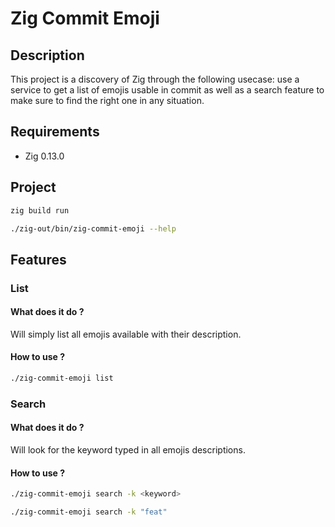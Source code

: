 # Zig Commit Emoji

## Description

This project is a discovery of Zig through the following usecase: use a service to get a list of emojis usable in commit as well as a search feature to make sure to find the right one in any situation.

## Requirements

- Zig 0.13.0

## Project

```bash
zig build run
```

```bash
./zig-out/bin/zig-commit-emoji --help
```

## Features

### List

#### What does it do ?

Will simply list all emojis available with their description.

#### How to use ?

```bash
./zig-commit-emoji list
```

### Search

#### What does it do ?

Will look for the keyword typed in all emojis descriptions.

#### How to use ?

```bash
./zig-commit-emoji search -k <keyword>
```

```bash
./zig-commit-emoji search -k "feat"
```
